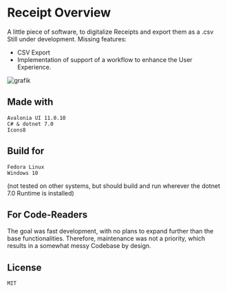 # Receipt Overview

A little piece of software, to digitalize Receipts and export them as a .csv
Still under development.
Missing features:
- CSV Export
- Implementation of support of a workflow to enhance the User Experience.

![grafik](https://github.com/al-develop/ReceiptOverview/assets/16868184/3c5a2b7a-e095-4d71-b479-bd364153f831)


## Made with

    Avalonia UI 11.0.10
    C# & dotnet 7.0
    Icons8

## Build for

    Fedora Linux
    Windows 10

(not tested on other systems, but should build and run wherever the dotnet 7.0 Runtime is installed)

## For Code-Readers

The goal was fast development, with no plans to expand further than the base functionalities.
Therefore, maintenance was not a priority, which results in a somewhat messy Codebase by design.

## License

    MIT

